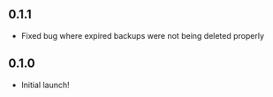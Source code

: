 ## 0.1.1

- Fixed bug where expired backups were not being deleted properly

## 0.1.0

- Initial launch!